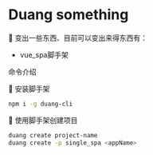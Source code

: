 # Duang something

🌰 变出一些东西、目前可以变出来得东西有： 
- vue_spa脚手架

命令介绍

🍎 安装脚手架
```bash
npm i -g duang-cli
```

🍏 使用脚手架创建项目

```bash
duang create project-name
duang create -p single_spa <appName>
```

<!-- 🍌 新建页面 -->
<!-- ```bash
duang page page-name
``` -->